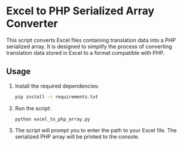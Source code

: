# Excel to PHP Serialized Array Converter

This script converts Excel files containing translation data into a PHP serialized array. It is designed to simplify the process of converting translation data stored in Excel to a format compatible with PHP.

## Usage

1. Install the required dependencies:

   ```bash
   pip install -r requirements.txt

1. Run the script:

   ```bashbash
   python excel_to_php_array.py
2. The script will prompt you to enter the path to your Excel file.
   The serialized PHP array will be printed to the console.

